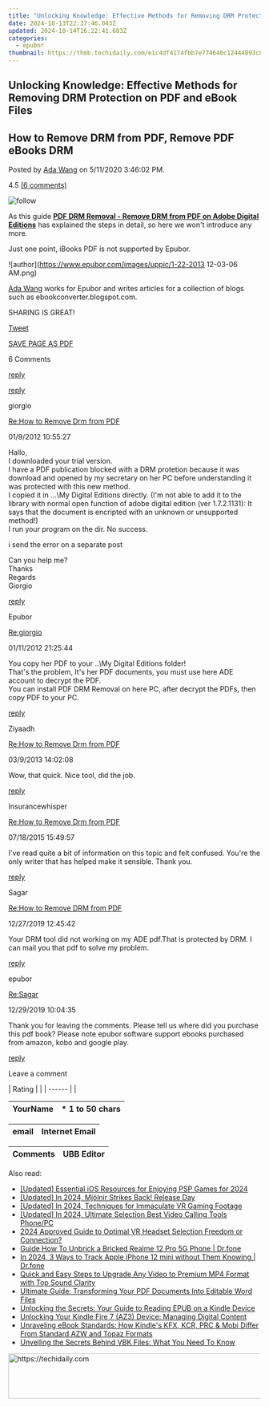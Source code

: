 ```yaml
---
title: "Unlocking Knowledge: Effective Methods for Removing DRM Protection on PDF and eBook Files"
date: 2024-10-13T22:37:46.043Z
updated: 2024-10-14T16:22:41.683Z
categories:
  - epubor
thumbnail: https://thmb.techidaily.com/e1c4df4174fbb7e774640c12444893c833b651d1c12bd8c02f2b01f747786c25.jpg
---
```


## Unlocking Knowledge: Effective Methods for Removing DRM Protection on PDF and eBook Files

## How to Remove DRM from PDF, Remove PDF eBooks DRM

Posted by [Ada Wang](https://plus.google.com/+AdaWang/posts) on 5/11/2020 3:46:02 PM.

4.5 [(6 comments)](http://www.epubor.com/#comment-area) 

![follow](http://www.epubor.com/images/follow.png)

As this guide **[PDF DRM Removal - Remove DRM from PDF on Adobe Digital Editions](https://tools.techidaily.com/epubor/products/)** has explained the steps in detail, so here we won't introduce any more. 

Just one point, iBooks PDF is not supported by Epubor. 

![author](https://www.epubor.com/images/uppic/1-22-2013 12-03-06 AM.png)

[Ada Wang](https://plus.google.com/+AdaWang/posts) works for Epubor and writes articles for a collection of blogs such as ebookconverter.blogspot.com.

SHARING IS GREAT!

[Tweet](https://twitter.com/share) 

[SAVE PAGE AS PDF](https://tools.techidaily.com/epubor/products/) 

6 Comments

[reply](https://tools.techidaily.com/epubor/products/) 

[reply](https://tools.techidaily.com/epubor/products/) 

giorgio

[Re:How to Remove Drm from PDF](https://tools.techidaily.com/epubor/products/)

01/9/2012 10:55:27

Hallo,  
 I downloaded your trial version.  
 I have a PDF publication blocked with a DRM protetion because it was download and opened by my secretary on her PC before understanding it was protected with this new method.  
 I copied it in ...\\My Digital Editions directly. (I'm not able to add it to the library with normal open function of adobe digital edition (ver 1.7.2.1131): It says that the document is encripted with an unknown or unsupported method!)  
 I run your program on the dir. No success.

 i send the error on a separate post

 Can you help me?  
 Thanks  
 Regards  
 Giorgio

[reply](https://tools.techidaily.com/epubor/products/) 

Epubor

[Re:giorgio](https://tools.techidaily.com/epubor/products/)

01/11/2012 21:25:44

You copy her PDF to your ..\\My Digital Editions folder!  
 That's the problem, It's her PDF documents, you must use here ADE account to decrypt the PDF.  
 You can install PDF DRM Removal on here PC, after decrypt the PDFs, then copy PDF to your PC.

[reply](https://tools.techidaily.com/epubor/products/) 

Ziyaadh

[Re:How to Remove Drm from PDF](https://tools.techidaily.com/epubor/products/)

03/9/2013 14:02:08

Wow, that quick. Nice tool, did the job.

[reply](https://tools.techidaily.com/epubor/products/) 

Insurancewhisper

[Re:How to Remove Drm from PDF](https://tools.techidaily.com/epubor/products/)

07/18/2015 15:49:57

I've read quite a bit of information on this topic and felt confused. You're the only writer that has helped make it sensible. Thank you.

[reply](https://tools.techidaily.com/epubor/products/) 

Sagar

[Re:How to Remove DRM from PDF](https://tools.techidaily.com/epubor/products/)

12/27/2019 12:45:42

Your DRM tool did not working on my ADE pdf.That is protected by DRM. I can mail you that pdf to solve my problem. 

[reply](https://tools.techidaily.com/epubor/products/) 

epubor

[Re:Sagar](https://tools.techidaily.com/epubor/products/)

12/29/2019 10:04:35

Thank you for leaving the comments. Please tell us where did you purchase this pdf book? Please note epubor software support ebooks purchased from amazon, kobo and google play.

[reply](https://tools.techidaily.com/epubor/products/) 

Leave a comment

| Rating |  |
| ------ |  |

| YourName | \*  1 to 50 chars |
| -------- | ----------------- |

| email | Internet Email |
| ----- | -------------- |

| Comments | UBB Editor |
| -------- | ---------- |

<ins class="adsbygoogle"
     style="display:block"
     data-ad-format="autorelaxed"
     data-ad-client="ca-pub-7571918770474297"
     data-ad-slot="1223367746"></ins>

<ins class="adsbygoogle"
     style="display:block"
     data-ad-client="ca-pub-7571918770474297"
     data-ad-slot="8358498916"
     data-ad-format="auto"
     data-full-width-responsive="true"></ins>

<span class="atpl-alsoreadstyle">Also read:</span>
<div><ul>
<li><a href="https://screen-activity-recording.techidaily.com/updated-essential-ios-resources-for-enjoying-psp-games-for-2024/"><u>[Updated] Essential iOS Resources for Enjoying PSP Games for 2024</u></a></li>
<li><a href="https://on-screen-recording.techidaily.com/updated-in-2024-mjolnir-strikes-back-release-day/"><u>[Updated] In 2024, Mjölnir Strikes Back! Release Day</u></a></li>
<li><a href="https://screen-capture.techidaily.com/updated-in-2024-techniques-for-immaculate-vr-gaming-footage/"><u>[Updated] In 2024, Techniques for Immaculate VR Gaming Footage</u></a></li>
<li><a href="https://screen-activity-recording.techidaily.com/updated-in-2024-ultimate-selection-best-video-calling-tools-phonepc/"><u>[Updated] In 2024, Ultimate Selection Best Video Calling Tools Phone/PC</u></a></li>
<li><a href="https://some-knowledge.techidaily.com/2024-approved-guide-to-optimal-vr-headset-selection-freedom-or-connection/"><u>2024 Approved Guide to Optimal VR Headset Selection Freedom or Connection?</u></a></li>
<li><a href="https://change-location.techidaily.com/guide-how-to-unbrick-a-bricked-realme-12-pro-5g-phone-drfone-by-drfone-fix-android-problems-fix-android-problems/"><u>Guide How To Unbrick a Bricked Realme 12 Pro 5G Phone | Dr.fone</u></a></li>
<li><a href="https://ios-location-track.techidaily.com/in-2024-3-ways-to-track-apple-iphone-12-mini-without-them-knowing-drfone-by-drfone-virtual-ios/"><u>In 2024, 3 Ways to Track Apple iPhone 12 mini without Them Knowing | Dr.fone</u></a></li>
<li><a href="https://blog-min.techidaily.com/quick-and-easy-steps-to-upgrade-any-video-to-premium-mp4-format-with-top-sound-clarity/"><u>Quick and Easy Steps to Upgrade Any Video to Premium MP4 Format with Top Sound Clarity</u></a></li>
<li><a href="https://discover-bits.techidaily.com/ultimate-guide-transforming-your-pdf-documents-into-editable-word-files/"><u>Ultimate Guide: Transforming Your PDF Documents Into Editable Word Files</u></a></li>
<li><a href="https://discover-bits.techidaily.com/unlocking-the-secrets-your-guide-to-reading-epub-on-a-kindle-device/"><u>Unlocking the Secrets: Your Guide to Reading EPUB on a Kindle Device</u></a></li>
<li><a href="https://discover-bits.techidaily.com/unlocking-your-kindle-fire-7-az3-device-managing-digital-content/"><u>Unlocking Your Kindle Fire 7 (AZ3) Device: Managing Digital Content</u></a></li>
<li><a href="https://discover-bits.techidaily.com/unraveling-ebook-standards-how-kindles-kfx-kcr-prc-and-mobi-differ-from-standard-azw-and-topaz-formats/"><u>Unraveling eBook Standards: How Kindle's KFX, KCR, PRC & Mobi Differ From Standard AZW and Topaz Formats</u></a></li>
<li><a href="https://discover-bits.techidaily.com/unveiling-the-secrets-behind-vbk-files-what-you-need-to-know/"><u>Unveiling the Secrets Behind VBK Files: What You Need To Know</u></a></li>
</ul></div>

<!-- affiliate ads begin -->
<a href="https://appsumo.8odi.net/c/5597632/2037358/7443" target="_top" id="2037358">
  <img src="//a.impactradius-go.com/display-ad/7443-2037358" border="0" alt="https://techidaily.com" width="728" height="90"/>
</a>
<img height="0" width="0" src="https://appsumo.8odi.net/i/5597632/2037358/7443" style="position:absolute;visibility:hidden;" border="0" />
<!-- affiliate ads end -->

